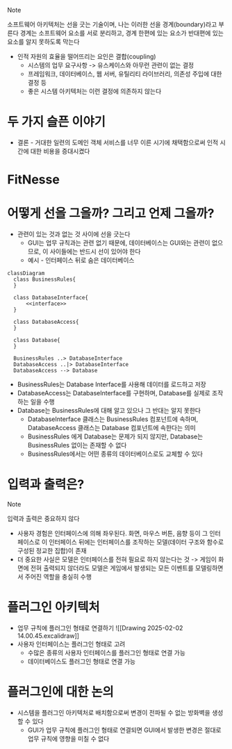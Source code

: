 >[!note]
>소프트웨어 아키텍처는 선을 긋는 기술이며, 나는 이러한 선을 경계(boundary)라고 부른다
>경계는 소프트웨어 요소를 서로 분리하고, 경계 한편에 있는 요소가 반대편에 있는 요소를 알지 못하도록 막는다
- 인적 자원의 효율을 떨어뜨리는 요인은 결합(coupling)
	- 시스템의 업무 요구사항 -> 유스케이스와 아무런 관련이 없는 결정
	- 프레임워크, 데이터베이스, 웹 서버, 유틸리티 라이브러리, 의존성 주입에 대한 결정 등
	- 좋은 시스템 아키텍처는 이런 결정에 의존하지 않는다
# 두 가지 슬픈 이야기
- 결론 - 거대한 일련의 도메인 객체 서비스를 너무 이른 시기에 채택함으로써 인적 시간에 대한 비용을 증대시켰다

# FitNesse
# 어떻게 선을 그을까? 그리고 언제 그을까?
- 관련이 있는 것과 없는 것 사이에 선을 긋는다
	- GUI는 업무 규칙과는 관련 없기 때문에, 데이터베이스는 GUI와는 관련이 없으므로, 이 사이들에는 반드시 선이 있어야 한다
	- 예시 - 인터페이스 뒤로 숨은 데이터베이스
```mermaid
classDiagram
  class BusinessRules{
  }
  
  class DatabaseInterface{
      <<interface>>
  }
  
  class DatabaseAccess{
  }
  
  class Database{
  }

  BusinessRules ..> DatabaseInterface
  DatabaseAccess ..|> DatabaseInterface
  DatabaseAccess --> Database
```
- BusinessRules는 Database Interface를 사용해 데이터를 로드하고 저장
- DatabaseAccess는 DatabaseInterface를 구현하며, Database를 실제로 조작하는 일을 수행
- Database는 BusinessRules에 대해 알고 있으나 그 반대는 알지 못한다
	- DatabaseInterface 클래스는 BusinessRules 컴포넌트에 속하며, DatabaseAccess 클래스는 Database 컴포넌트에 속한다는 의미
	- BusinessRules 에게 Database는 문제가 되지 않지만, Database는 BusinessRules 없이는 존재할 수 없다
	- BusinessRules에서는 어떤 종류의 데이터베이스로도 교체할 수 있다

# 입력과 출력은?
>[!note]
>입력과 출력은 중요하지 않다

- 사용자 경험은 인터페이스에 의해 좌우된다. 화면, 마우스 버튼, 음향 등이 그 인터페이스로 이 인터페이스 뒤에는 인터페이스를 조작하는 모델(데이터 구조와 함수로 구성된 정교한 집합)이 존재
- 더 중요한 사실은 모델은 인터페이스를 전혀 필요로 하지 않는다는 것 -> 게임이 화면에 전혀 출력되지 않더라도 모델은 게임에서 발생되는 모든 이벤트를 모델링하면서 주어진 역할을 충실히 수행

# 플러그인 아키텍처
- 업무 규칙에 플러그인 형태로 연결하기
![[Drawing 2025-02-02 14.00.45.excalidraw]]
- 사용자 인터페이스는 플러그인 형태로 고려
	- 수많은 종류의 사용자 인터페이스를 플러그인 형태로 연결 가능
	- 데이터베이스도 플러그인 형태로 연결 가능

# 플러그인에 대한 논의
- 시스템을 플러그인 아키텍처로 배치함으로써 변경이 전파될 수 없는 방화벽을 생성할 수 있다
	- GUI가 업무 규칙에 플러그인 형태로 연결되면 GUI에서 발생한 변경은 절대로 업무 규칙에 영향을 미칠 수 없다

